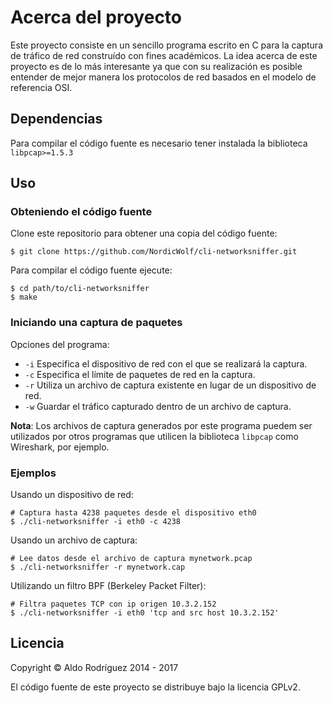 # Acerca del proyecto
Este proyecto consiste en un sencillo programa escrito en C para la captura de
tráfico de red construído con fines académicos. La idea acerca de este proyecto
es de lo más interesante ya que con su realización es posible entender de mejor
manera los protocolos de red basados en el modelo de referencia OSI.

## Dependencias ##
Para compilar el código fuente es necesario tener instalada la biblioteca
`libpcap>=1.5.3`

## Uso ##

### Obteniendo el código fuente ###
Clone este repositorio para obtener una copia del código fuente:

    $ git clone https://github.com/NordicWolf/cli-networksniffer.git

Para compilar el código fuente ejecute:

    $ cd path/to/cli-networksniffer
    $ make

### Iniciando una captura de paquetes ###

Opciones del programa:

* `-i` Especifica el dispositivo de red con el que se realizará la captura.
* `-c` Especifica el límite de paquetes de red en la captura.
* `-r` Utiliza un archivo de captura existente en lugar de un dispositivo de red.
* `-w` Guardar el tráfico capturado dentro de un archivo de captura.

**Nota**: Los archivos de captura generados por este programa puedem ser
utilizados por otros programas que utilicen la biblioteca `libpcap` como
Wireshark, por ejemplo.

### Ejemplos ###

Usando un dispositivo de red:

    # Captura hasta 4238 paquetes desde el dispositivo eth0
    $ ./cli-networksniffer -i eth0 -c 4238

Usando un archivo de captura:

    # Lee datos desde el archivo de captura mynetwork.pcap
    $ ./cli-networksniffer -r mynetwork.cap

Utilizando un filtro BPF (Berkeley Packet Filter):

    # Filtra paquetes TCP con ip origen 10.3.2.152
    $ ./cli-networksniffer -i eth0 'tcp and src host 10.3.2.152'

## Licencia ##
Copyright &copy; Aldo Rodríguez 2014 - 2017

El código fuente de este proyecto se distribuye bajo la licencia GPLv2.
